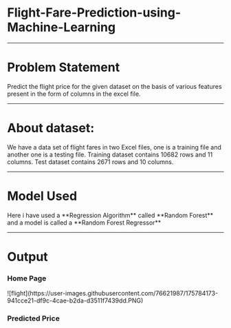 <h1>Flight-Fare-Prediction-using-Machine-Learning</h1>

<hr>


<h1>Problem Statement</h1>
Predict the flight price for the given dataset on the basis of various features present in the form of columns in the excel file.

<hr>


<h1>About dataset:</h1>
We have a data set of flight fares in two Excel files, one is a training file and another one is a testing file. Training dataset contains 10682 rows and 11 columns. Test dataset contains 2671 rows and 10 columns.

<hr>


<h1>Model Used</h1>
Here i have used a **Regression Algorithm** called **Random Forest** and a model is called a **Random Forest Regressor** 

<hr>


<h1>Output</h1>

<h3>Home Page</h3>
![flight](https://user-images.githubusercontent.com/76621987/175784173-941cce21-df9c-4cae-b2da-d3511f7439dd.PNG)

<h3>Predicted Price</h3>

